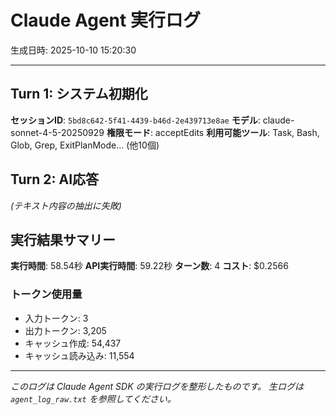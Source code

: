 # Claude Agent 実行ログ

生成日時: 2025-10-10 15:20:30

---

## Turn 1: システム初期化

**セッションID**: `5bd8c642-5f41-4439-b46d-2e439713e8ae`
**モデル**: claude-sonnet-4-5-20250929
**権限モード**: acceptEdits
**利用可能ツール**: Task, Bash, Glob, Grep, ExitPlanMode... (他10個)

## Turn 2: AI応答

*(テキスト内容の抽出に失敗)*

## 実行結果サマリー

**実行時間**: 58.54秒
**API実行時間**: 59.22秒
**ターン数**: 4
**コスト**: $0.2566

### トークン使用量
- 入力トークン: 3
- 出力トークン: 3,205
- キャッシュ作成: 54,437
- キャッシュ読み込み: 11,554

---

*このログは Claude Agent SDK の実行ログを整形したものです。*
*生ログは `agent_log_raw.txt` を参照してください。*